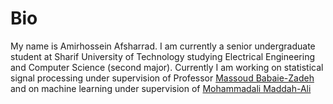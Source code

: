 # Bio
My name is Amirhossein Afsharrad. I am currently a senior undergraduate student at Sharif University of Technology studying Electrical Engineering and Computer Science (second major). 
Currently I am working on statistical signal processing under supervision of Professor <a href="http://sharif.edu/~mbzadeh/">Massoud Babaie-Zadeh</a> and on machine learning under supervision of <a href="https://scholar.google.com/citations?user=CFIJZwoAAAAJ&hl=en">Mohammadali Maddah-Ali</a>

